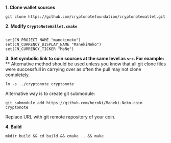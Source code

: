 **1. Clone wallet sources**

```
git clone https://github.com/cryptonotefoundation/cryptonotewallet.git
```

**2. Modify `CryptoNoteWallet.cmake`**
 
```

set(CN_PROJECT_NAME "manekineko")
set(CN_CURRENCY_DISPLAY_NAME "ManekiNeko")
set(CN_CURRENCY_TICKER "MaNe")

```

**3. Set symbolic link to coin sources at the same level as `src`. For example:**
** Alternative method should be used unless you know that all git clone files were successfull in carrying over as often the pull may not clone completely.
```
ln -s ../cryptonote cryptonote
```

Alternative way is to create git submodule:

```
git submodule add https://github.com/heroNi/Maneki-Neko-coin cryptonote
```

Replace URL with git remote repository of your coin.

**4. Build**

```
mkdir build && cd build && cmake .. && make
```
